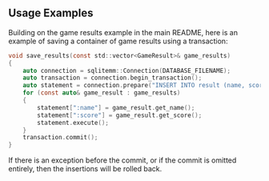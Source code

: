 Usage Examples
--------------
Building on the game results example in the main README, here is an example of saving a container of game results using a transaction:
```C
void save_results(const std::vector<GameResult>& game_results)
{
    auto connection = sqlitemm::Connection(DATABASE_FILENAME);
    auto transaction = connection.begin_transaction();
    auto statement = connection.prepare("INSERT INTO result (name, score) VALUES (:name, :score);");
    for (const auto& game_result : game_results)
    {
        statement[":name"] = game_result.get_name();
        statement[":score"] = game_result.get_score();
        statement.execute();
    }
    transaction.commit();
}
```
If there is an exception before the commit, or if the commit is omitted entirely, then the insertions will be rolled back.
